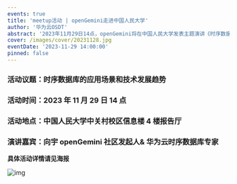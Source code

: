 ```yaml
---
events: true
title: 'meetup活动 | openGemini走进中国人民大学'
author: '华为云OSDT'
abstract: '2023年11月29日14点，openGemini将在中国人民大学发表主题演讲《时序数据库的应用场景和技术发展趋势》，敬请关注！'
cover: /images/cover/20231128.jpg
eventDate: '2023-11-29 14:00:00'
pinned: false
---
```


### **活动议题：时序数据库的应用场景和技术发展趋势**

### **活动时间：2023 年 11 月 29 日 14 点**

### **活动地点：中国人民大学中关村校区信息楼 4 楼报告厅**

### **演讲嘉宾：向宇 openGemini 社区发起人& 华为云时序数据库专家**

**具体活动详情请见海报**

![img](/images/docs_img/25fca34e722134ffd24c8226263b9771.jpg)
